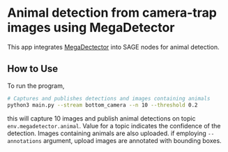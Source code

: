 # Animal detection from camera-trap images using MegaDetector

This app integrates [MegaDectector](https://github.com/microsoft/CameraTraps/) into SAGE nodes for animal detection.


## How to Use
To run the program,

```bash
# Captures and publishes detections and images containing animals 
python3 main.py --stream bottom_camera --n 10 --threshold 0.2
```

this will capture 10 images and publish animal detections on topic `env.megadetector.animal`. Value for a topic indicates the confidence of the detection.
Images containing animals are also uploaded. if employing `--annotations` argument, upload images are annotated with bounding boxes.

